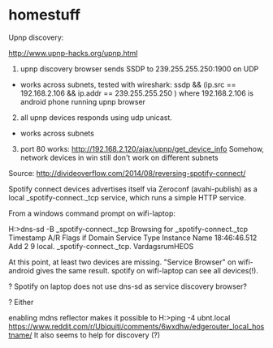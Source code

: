 # homestuff

Upnp discovery:

http://www.upnp-hacks.org/upnp.html 

1. upnp discovery browser sends SSDP to 239.255.255.250:1900 on UDP
* works across subnets, tested with wireshark: ssdp && (ip.src == 192.168.2.106 && ip.addr == 239.255.255.250 ) where 192.168.2.106 is android phone running upnp browser
2. all upnp devices responds using udp unicast.
* works across subnets
3. port 80 works:
http://192.168.2.120/ajax/upnp/get_device_info
Somehow, network devices in win still don't work on different subnets


Source: http://divideoverflow.com/2014/08/reversing-spotify-connect/

Spotify connect devices advertises itself via Zeroconf (avahi-publish) as a local _spotify-connect._tcp service, which runs a simple HTTP service.

From a windows command prompt on wifi-laptop:

H:\>dns-sd -B _spotify-connect._tcp
Browsing for _spotify-connect._tcp
Timestamp     A/R Flags if Domain                    Service Type              Instance Name
18:46:46.512  Add     2  9 local.                    _spotify-connect._tcp.    VardagsrumHEOS

At this point, at least two devices are missing. 
"Service Browser" on wifi-android gives the same result.
spotify on wifi-laptop can see all devices(!).

? Spotify on laptop does not use dns-sd as service discovery browser? 

? Either 

enabling mdns reflector makes it possible to 
H:>ping -4 ubnt.local
https://www.reddit.com/r/Ubiquiti/comments/6wxdhw/edgerouter_local_hostname/ 
It also seems to help for discovery (?)
